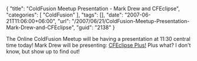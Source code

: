{
	"title": "ColdFusion Meetup Presentation - Mark Drew and CFEclipse",
	"categories": [
		"ColdFusion"
	],
	"tags": [],
	"date": "2007-06-21T11:06:00+06:00",
	"url": "/2007/06/21/ColdFusion-Meetup-Presentation-Mark-Drew-and-CFEclipse",
	"guid": "2138"
}

The Online ColdFusion Meetup will be having a presentation at 11:30 central time today! Mark Drew will be presenting: <a href="http://coldfusion.meetup.com/17/calendar/5911314/">CFEclipse Plus!</a> Plus what? I don't know, but show up to find out!